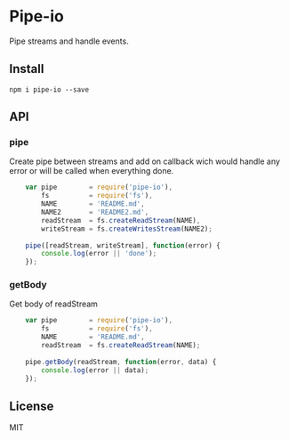 Pipe-io
=========
Pipe streams and handle events.

## Install

```
npm i pipe-io --save
```

## API

### pipe
Create pipe between streams and add on callback wich would 
handle any error or will be called when everything done.

```js
    var pipe        = require('pipe-io'),
        fs          = require('fs'),
        NAME        = 'README.md',
        NAME2       = 'README2.md',
        readStream  = fs.createReadStream(NAME),
        writeStream = fs.createWritesStream(NAME2);
    
    pipe([readStream, writeStream], function(error) {
        console.log(error || 'done');
    });
```

### getBody
Get body of readStream

```js
    var pipe        = require('pipe-io'),
        fs          = require('fs'),
        NAME        = 'README.md',
        readStream  = fs.createReadStream(NAME);
    
    pipe.getBody(readStream, function(error, data) {
        console.log(error || data);
    });
```

## License
MIT
